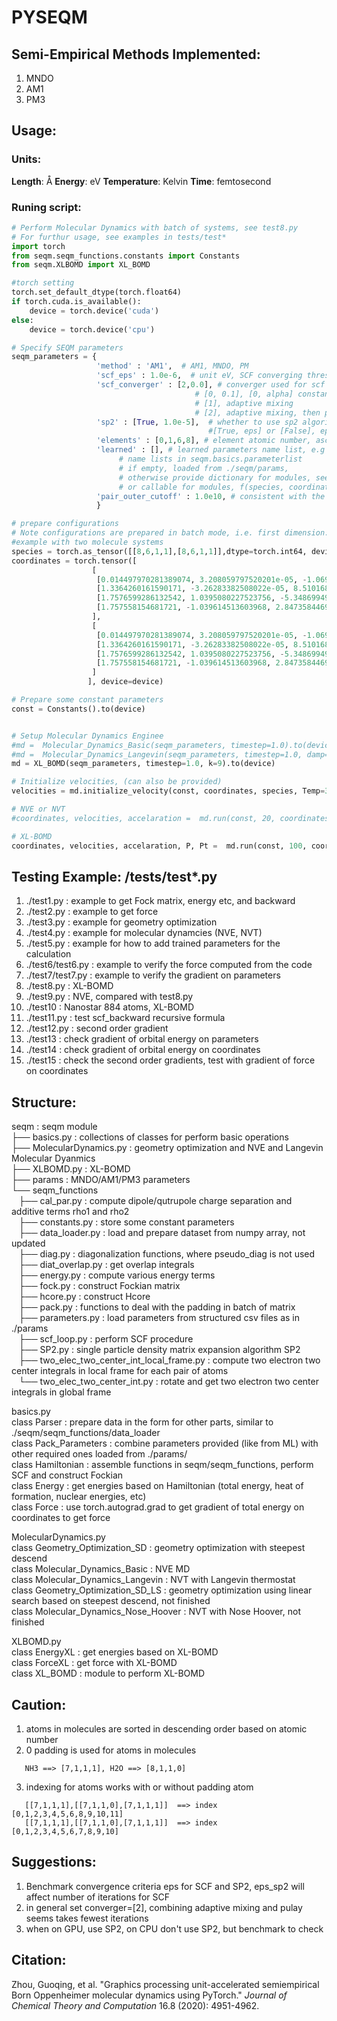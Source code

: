 # PYSEQM

## Semi-Empirical Methods Implemented:
1. MNDO
2. AM1
3. PM3

## Usage:

### Units:

**Length**: Å
**Energy**: eV
**Temperature**: Kelvin
**Time**: femtosecond


### Runing script:
```python
# Perform Molecular Dynamics with batch of systems, see test8.py
# For furthur usage, see examples in tests/test*
import torch
from seqm.seqm_functions.constants import Constants
from seqm.XLBOMD import XL_BOMD

#torch setting
torch.set_default_dtype(torch.float64)
if torch.cuda.is_available():
    device = torch.device('cuda')
else:
    device = torch.device('cpu')

# Specify SEQM parameters
seqm_parameters = {
                   'method' : 'AM1',  # AM1, MNDO, PM
                   'scf_eps' : 1.0e-6,  # unit eV, SCF converging threshold
                   'scf_converger' : [2,0.0], # converger used for scf loop
                                         # [0, 0.1], [0, alpha] constant mixing, P = alpha*P + (1.0-alpha)*Pnew
                                         # [1], adaptive mixing
                                         # [2], adaptive mixing, then pulay
                   'sp2' : [True, 1.0e-5],  # whether to use sp2 algorithm in scf loop,
                                            #[True, eps] or [False], eps for SP2 conve criteria
                   'elements' : [0,1,6,8], # element atomic number, ascending order
                   'learned' : [], # learned parameters name list, e.g ['U_ss'], 
                        # name lists in seqm.basics.parameterlist  
                        # if empty, loaded from ./seqm/params, 
                        # otherwise provide dictionary for modules, see test5.py
                        # or callable for modules, f(species, coordinates), which return a dictionary 
                   'pair_outer_cutoff' : 1.0e10, # consistent with the unit on coordinates
                   }

# prepare configurations
# Note configurations are prepared in batch mode, i.e. first dimension: molecules
#example with two molecule systems
species = torch.as_tensor([[8,6,1,1],[8,6,1,1]],dtype=torch.int64, device=device)
coordinates = torch.tensor([
                  [
                   [0.014497970281389074, 3.208059797520201e-05, -1.0697192468126102e-07],
                   [1.3364260161590171, -3.26283382508022e-05, 8.510168803526663e-07],
                   [1.7576599286132542, 1.0395080227523756, -5.348699492766755e-07],
                   [1.757558154681721, -1.039614513603968, 2.8473584469483316e-06]
                  ],
                  [
                   [0.014497970281389074, 3.208059797520201e-05, -1.0697192468126102e-07],
                   [1.3364260161590171, -3.26283382508022e-05, 8.510168803526663e-07],
                   [1.7576599286132542, 1.0395080227523756, -5.348699492766755e-07],
                   [1.757558154681721, -1.039614513603968, 2.8473584469483316e-06]
                  ]
                 ], device=device)

# Prepare some constant parameters
const = Constants().to(device)


# Setup Molecular Dynamics Enginee
#md =  Molecular_Dynamics_Basic(seqm_parameters, timestep=1.0).to(device)
#md =  Molecular_Dynamics_Langevin(seqm_parameters, timestep=1.0, damp=100.0, T=300.0, output={'molid':[0, 1], 'thermo':1, 'dump':10, 'prefix':'md'}).to(device)
md = XL_BOMD(seqm_parameters, timestep=1.0, k=9).to(device)

# Initialize velocities, (can also be provided)
velocities = md.initialize_velocity(const, coordinates, species, Temp=300.0)

# NVE or NVT
#coordinates, velocities, accelaration =  md.run(const, 20, coordinates, velocities, species)

# XL-BOMD
coordinates, velocities, accelaration, P, Pt =  md.run(const, 100, coordinates, velocities, species)
```

## Testing Example: /tests/test*.py
1. ./test1.py : example to get Fock matrix, energy etc, and backward
2. ./test2.py : example to get force
3. ./test3.py : example for geometry optimization
4. ./test4.py : example for molecular dynamcies (NVE, NVT)
5. ./test5.py : example for how to add trained parameters for the calculation
6. ./test6/test6.py : example to verify the force computed from the code
7. ./test7/test7.py : example to verify the gradient on parameters
8. ./test8.py : XL-BOMD
9. ./test9.py : NVE, compared with test8.py
10. ./test10  : Nanostar 884 atoms, XL-BOMD
11. ./test11.py : test scf_backward recursive formula
12. ./test12.py : second order gradient
13. ./test13 : check gradient of orbital energy on parameters
14. ./test14 : check gradient of orbital energy on coordinates
15. ./test15 : check the second order gradients, test with gradient of force on coordinates

## Structure:

seqm : seqm module  
├── basics.py : collections of classes for perform basic operations  
├── MolecularDynamics.py : geometry optimization and NVE and Langevin Molecular Dyanmics  
├── XLBOMD.py : XL-BOMD  
├── params : MNDO/AM1/PM3 parameters  
└── seqm_functions  
    ├── cal_par.py : compute dipole/qutrupole charge separation and additive terms rho1 and rho2  
    ├── constants.py : store some constant parameters  
    ├── data_loader.py : load and prepare dataset from numpy array, not updated  
    ├── diag.py : diagonalization functions, where pseudo_diag is not used  
    ├── diat_overlap.py : get overlap integrals  
    ├── energy.py : compute various energy terms  
    ├── fock.py : construct Fockian matrix  
    ├── hcore.py : construct Hcore  
    ├── pack.py : functions to deal with the padding in batch of matrix  
    ├── parameters.py : load parameters from structured csv files as in ./params  
    ├── scf_loop.py : perform SCF procedure  
    ├── SP2.py : single particle density matrix expansion algorithm SP2  
    ├── two_elec_two_center_int_local_frame.py : compute two electron two center integrals in local frame for each pair of atoms  
    └── two_elec_two_center_int.py : rotate and get two electron two center integrals in global frame  

basics.py  
  class Parser : prepare data in the form for other parts, similar to ./seqm/seqm_functions/data_loader  
  class Pack_Parameters : combine parameters provided (like from ML) with other required ones loaded from ./params/  
  class Hamiltonian : assemble functions in seqm/seqm_functions, perform SCF and construct Fockian  
  class Energy : get energies based on Hamiltonian (total energy, heat of formation, nuclear energies, etc)  
  class Force : use torch.autograd.grad to get gradient of total energy on coordinates to get force  

MolecularDynamics.py  
  class Geometry_Optimization_SD : geometry optimization with steepest descend  
  class Molecular_Dynamics_Basic : NVE MD  
  class Molecular_Dynamics_Langevin : NVT with Langevin thermostat  
  class Geometry_Optimization_SD_LS : geometry optimization using linear search based on steepest descend, not finished  
  class Molecular_Dynamics_Nose_Hoover : NVT with Nose Hoover, not finished  

XLBOMD.py  
  class EnergyXL : get energies based on XL-BOMD  
  class ForceXL : get force with XL-BOMD  
  class XL_BOMD : module to perform XL-BOMD  

## Caution:

1. atoms in molecules are sorted in descending order based on atomic number
2. 0 padding is used for atoms in molecules
```
   NH3 ==> [7,1,1,1], H2O ==> [8,1,1,0]
```
3. indexing for atoms works with or without padding atom
```
   [[7,1,1,1],[[7,1,1,0],[7,1,1,1]]  ==> index [0,1,2,3,4,5,6,8,9,10,11]
   [[7,1,1,1],[[7,1,1,0],[7,1,1,1]]  ==> index [0,1,2,3,4,5,6,7,8,9,10]
```

## Suggestions:
1. Benchmark convergence criteria eps for SCF and SP2, eps_sp2 will affect number of iterations for SCF
2. in general set converger=[2], combining adaptive mixing and pulay seems takes fewest iterations
3. when on GPU, use SP2, on CPU don't use SP2, but benchmark to check


## Citation:
Zhou, Guoqing, et al. "Graphics processing unit-accelerated semiempirical Born Oppenheimer molecular dynamics using PyTorch." *Journal of Chemical Theory and Computation* 16.8 (2020): 4951-4962.